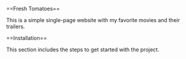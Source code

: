 ==Fresh Tomatoes==

This is a simple single-page website with my favorite movies and their trailers.

==Installation==

This section includes the steps to get started with the project.
